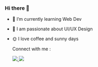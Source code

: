 ### Hi there 👋

- 🌱 I’m currently learning Web Dev
- 💬 I am passionate about UI/UX Design
- :sun_with_face: I love coffee and sunny days

  Connect with me :
  <div class="social-icons-image">
                <a href="https://twitter.com/Antoniaaaa____">
                   <img src="https://img.icons8.com/office/40/000000/twitter.png"/>
                </a>
              <a href="https://www.linkedin.com/in/nicoleta-nicolae-b81a9a20a/">
                   <img src="https://img.icons8.com/office/40/000000/linkedin.png"/>
              </a>
  
  </div>

